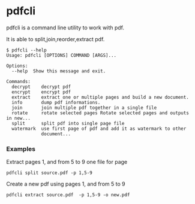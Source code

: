# pdfcli

pdfcli is a command line utility to work with pdf.

It is able to split,join,reorder,extract pdf.

    $ pdfcli --help
    Usage: pdfcli [OPTIONS] COMMAND [ARGS]...
    
    Options:
      --help  Show this message and exit.
    
    Commands:
      decrypt    decrypt pdf
      encrypt    encrypt pdf
      extract    extract one or multiple pages and build a new document.
      info       dump pdf informations.
      join       join multiple pdf together in a single file
      rotate     rotate selected pages Rotate selected pages and outputs in new...
      split      split pdf into single page file
      watermark  use first page of pdf and add it as watermark to other
                 document...
### Examples

Extract pages 1, and from 5 to 9 one file for page

    pdfcli split source.pdf -p 1,5-9
    
Create a new pdf using pages 1, and from 5 to 9 

    pdfcli extract source.pdf  -p 1,5-9 -o new.pdf

